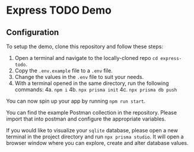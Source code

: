 # Express TODO Demo

## Configuration

To setup the demo, clone this repository and follow these steps:

1. Open a terminal and navigate to the locally-cloned repo `cd express-todo`.
2. Copy the `.env.example` file to a `.env` file.
3. Change the values in the `.env` file to suit your needs.
4. With a terminal opened in the same directory, run the following commands:
4a. `npm i`
4b. `npx prisma init`
4c. `npx prisma db push`

You can now spin up your app by running `npm run start`.

You can find the example Postman collection in the repository. Please import that into postman and configure the appropriate variables.

If you would like to visualize your `sqlite` database, please open a new terminal in the project directory and run `npx prisma studio`. It will open a browser window where you can explore, create and alter database values.